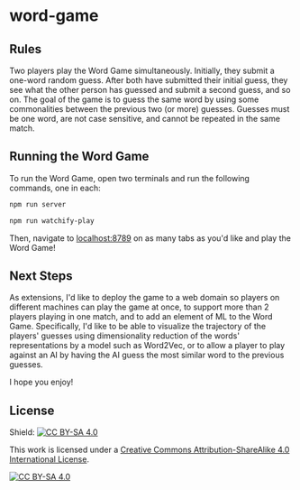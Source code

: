 # word-game

## Rules

Two players play the Word Game simultaneously. Initially, they submit a one-word random guess. After both have submitted their initial guess, they see what the other person has guessed and submit a second guess, and so on. The goal of the game is to guess the same word by using some commonalities between the previous two (or more) guesses. Guesses must be one word, are not case sensitive, and cannot be repeated in the same match.

## Running the Word Game

To run the Word Game, open two terminals and run the following commands, one in each:

```bash
npm run server
```

```bash
npm run watchify-play
```

Then, navigate to [localhost:8789](https://localhost:8789) on as many tabs as you'd like and play the Word Game!

## Next Steps

As extensions, I'd like to deploy the game to a web domain so players on different machines can play the game at once, to support more than 2 players playing in one match, and to add an element of ML to the Word Game. Specifically, I'd like to be able to visualize the trajectory of the players' guesses using dimensionality reduction of the words' representations by a model such as Word2Vec, or to allow a player to play against an AI by having the AI guess the most similar word to the previous guesses.

I hope you enjoy!

## License

Shield: [![CC BY-SA 4.0][cc-by-sa-shield]][cc-by-sa]

This work is licensed under a
[Creative Commons Attribution-ShareAlike 4.0 International License][cc-by-sa].

[![CC BY-SA 4.0][cc-by-sa-image]][cc-by-sa]

[cc-by-sa]: http://creativecommons.org/licenses/by-sa/4.0/
[cc-by-sa-image]: https://licensebuttons.net/l/by-sa/4.0/88x31.png
[cc-by-sa-shield]: https://img.shields.io/badge/License-CC%20BY--SA%204.0-lightgrey.svg
